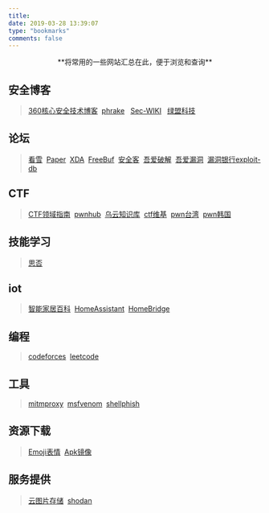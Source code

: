 ```yaml
---
title:
date: 2019-03-28 13:39:07
type: "bookmarks"
comments: false
---
```


<center>
 **将常用的一些网站汇总在此，便于浏览和查询**
</center>

## 安全博客
> [360核心安全技术博客](http://blogs.360.cn/) &nbsp;[phrake](http://phrack.org/index.html)  &nbsp; [Sec-WIKI](https://www.sec-wiki.com/index.php) &nbsp;  [绿盟科技](http://blog.nsfocus.net/)

## 论坛
> [看雪](https://bbs.pediy.com/)  &nbsp;[Paper](https://paper.seebug.org/)&nbsp; [XDA](https://forum.xda-developers.com/)&nbsp; [FreeBuf](http://www.freebuf.com/)&nbsp; [安全客](https://www.anquanke.com/)&nbsp; [吾爱破解](https://www.52pojie.cn/)&nbsp; [吾爱漏洞](http://www.52bug.cn/)&nbsp; [漏洞银行exploit-db](https://www.exploit-db.com/)

## CTF
> [CTF领域指南](https://wizardforcel.gitbooks.io/ctf-field-guide/content/1.html)&nbsp; [pwnhub](https://pwnhub.cn/index)&nbsp; [乌云知识库](http://www.anquan.us/)&nbsp; [ctf维基](https://ctf-wiki.github.io/ctf-wiki/)&nbsp; [pwn台湾](https://pwnable.tw/)&nbsp; [pwn韩国](http://www.pwnable.kr/)

## 技能学习
> [思否](https://segmentfault.com/)

## iot
> [智能家居百科](https://wiki.yinhh.com/)&nbsp; [HomeAssistant](https://www.home-assistant.io/)&nbsp; [HomeBridge](https://homekit.loli.ren/)

## 编程
> [codeforces](http://codeforces.com/)&nbsp; [leetcode](https://leetcode-cn.com/)

## 工具
> [mitmproxy](https://mitmproxy.org/)&nbsp; [msfvenom](https://www.offensive-security.com/metasploit-unleashed/msfvenom/)&nbsp; [shellphish](https://github.com/shellphish)

## 资源下载
> [Emoji表情](https://emojipedia.org/)&nbsp;  [Apk镜像](https://www.apkmirror.com/)

## 服务提供
> [云图片存储](https://cloudinary.com/console/media_library/folders/all/)&nbsp; [shodan](https://www.shodan.io/)
